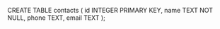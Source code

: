   CREATE TABLE contacts (
            id INTEGER PRIMARY KEY,
            name TEXT NOT NULL,
            phone TEXT,
            email TEXT
        );